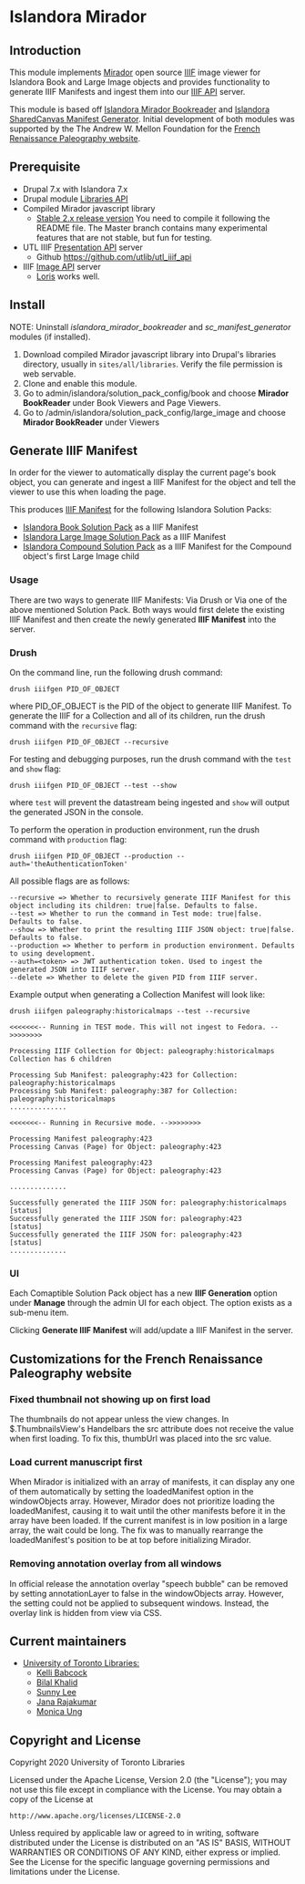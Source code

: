 # Islandora Mirador

## Introduction

This module implements [Mirador](https://github.com/IIIF/mirador) open source [IIIF](http://iiif.io/) image viewer for Islandora Book and Large Image objects and provides functionality to generate IIIF Manifests and ingest them into our [IIIF API](https://github.com/utlib/utl_iiif_api) server.

This module is based off [Islandora Mirador Bookreader](https://github.com/utlib/islandora_mirador_bookreader) and [Islandora SharedCanvas Manifest Generator](https://github.com/utlib/islandora_sc_manifest). Initial development of both modules was supported by the The Andrew W. Mellon Foundation for the [French Renaissance Paleography website](https://paleography.library.utoronto.ca/).


## Prerequisite

* Drupal 7.x with Islandora 7.x
* Drupal module [Libraries API](https://www.drupal.org/project/libraries)
* Compiled Mirador javascript library
  * [Stable 2.x release version](https://github.com/ProjectMirador/mirador/tree/release-2.x)
You need to compile it following the README file. The Master branch contains many experimental features that are not stable, but fun for testing.
* UTL IIIF [Presentation API](https://iiif.library.utoronto.ca/presentation/v2/collections) server
    * Github https://github.com/utlib/utl_iiif_api
* IIIF [Image API](http://iiif.io/api/image/2.0/) server
  * [Loris](https://github.com/loris-imageserver/loris) works well.


## Install
NOTE: Uninstall *islandora_mirador_bookreader* and *sc_manifest_generator* modules (if installed).
1. Download compiled Mirador javascript library into Drupal's libraries directory, usually in `sites/all/libraries`. Verify the file permission is web servable.
2. Clone and enable this module.
3. Go to admin/islandora/solution_pack_config/book and choose **Mirador BookReader** under Book Viewers and Page Viewers.
4. Go to /admin/islandora/solution_pack_config/large_image and choose **Mirador BookReader** under Viewers


## Generate IIIF Manifest
In order for the viewer to automatically display the current page's book object, you can generate and ingest a IIIF Manifest for the object and tell the viewer to use this when loading the page.

This produces [IIIF Manifest](http://iiif.io/api/presentation/2.1) for the following Islandora Solution Packs:
 * [Islandora Book Solution Pack](https://github.com/Islandora/islandora_solution_pack_book) as a IIIF Manifest
 * [Islandora Large Image Solution Pack](https://wiki.duraspace.org/display/ISLANDORA715/Large+Image+Solution+Pack) as a IIIF Manifest
 * [Islandora Compound Solution Pack](https://wiki.duraspace.org/display/ISLANDORA715/Compound+Solution+Pack)  as a IIIF Manifest for the Compound object's first Large Image child

### Usage
There are two ways to generate IIIF Manifests: Via Drush or Via one of the above mentioned Solution Pack. Both ways would first delete the existing IIIF Manifest and then create the newly generated **IIIF Manifest** into the server.

### Drush
On the command line, run the following drush command:
```
drush iiifgen PID_OF_OBJECT
```
where PID_OF_OBJECT is the PID of the object to generate IIIF Manifest.
To generate the IIIF for a Collection and all of its children, run the drush command with the `recursive` flag:
```
drush iiifgen PID_OF_OBJECT --recursive
```
For testing and debugging purposes, run the drush command with the `test` and `show` flag:
```
drush iiifgen PID_OF_OBJECT --test --show
```
where `test` will prevent the datastream being ingested and `show` will output the generated JSON in the console.

To perform the operation in production environment, run the drush command with `production` flag:
```
drush iiifgen PID_OF_OBJECT --production --auth='theAuthenticationToken'
```
All possible flags are as follows:
```
--recursive => Whether to recursively generate IIIF Manifest for this object including its children: true|false. Defaults to false.
--test => Whether to run the command in Test mode: true|false. Defaults to false.
--show => Whether to print the resulting IIIF JSON object: true|false. Defaults to false.
--production => Whether to perform in production environment. Defaults to using development.
--auth=<token> => JWT authentication token. Used to ingest the generated JSON into IIIF server.
--delete => Whether to delete the given PID from IIIF server.
```
Example output when generating a Collection Manifest will look like:
```
drush iiifgen paleography:historicalmaps --test --recursive

<<<<<<<-- Running in TEST mode. This will not ingest to Fedora. -->>>>>>>>

Processing IIIF Collection for Object: paleography:historicalmaps
Collection has 6 children

Processing Sub Manifest: paleography:423 for Collection: paleography:historicalmaps
Processing Sub Manifest: paleography:387 for Collection: paleography:historicalmaps
..............

<<<<<<<-- Running in Recursive mode. -->>>>>>>>

Processing Manifest paleography:423
Processing Canvas (Page) for Object: paleography:423

Processing Manifest paleography:423
Processing Canvas (Page) for Object: paleography:423

..............

Successfully generated the IIIF JSON for: paleography:historicalmaps                                                   [status]
Successfully generated the IIIF JSON for: paleography:423                                                              [status]
Successfully generated the IIIF JSON for: paleography:423                                                              [status]
..............
```

### UI
Each Comaptible Solution Pack object has a new **IIIF Generation** option under **Manage** through the admin UI for each object. The option exists as a sub-menu item.

Clicking **Generate IIIF Manifest** will add/update a IIIF Manifest in the server.



## Customizations for the French Renaissance Paleography website

### Fixed thumbnail not showing up on first load
The thumbnails do not appear unless the view changes. In $.ThumbnailsView's Handelbars the src attribute does not receive the value when first loading.
To fix this, thumbUrl was placed into the src value.

### Load current manuscript first
When Mirador is initialized with an array of manifests, it can display any one of them automatically by setting the loadedManifest option in the windowObjects array. However, Mirador does not prioritize loading the loadedManifest, causing it to wait until the other manifests before it in the array have been loaded. If the current manifest is in low position in a large array, the wait could be long.
The fix was to manually rearrange the loadedManifest's position to be at top before initializing Mirador.

### Removing annotation overlay from all windows
In official release the annotation overlay "speech bubble" can be removed by setting annotationLayer to false in the windowObjects array. However, the setting could not be applied to subsequent windows. Instead, the overlay link is hidden from view via CSS.

## Current maintainers

* [University of Toronto Libraries:](http://its.library.utoronto.ca/)
	* [Kelli Babcock](http://its.library.utoronto.ca/staff/kelli-babcock)
	* [Bilal Khalid](https://github.com/bilalkhalid)
	* [Sunny Lee](https://github.com/sunnywd)
	* [Jana Rajakumar](https://github.com/jana-uoft)
	* [Monica Ung](https://github.com/monicau)

## Copyright and License

Copyright 2020 University of Toronto Libraries

Licensed under the Apache License, Version 2.0 (the "License");
you may not use this file except in compliance with the License.
You may obtain a copy of the License at

    http://www.apache.org/licenses/LICENSE-2.0

Unless required by applicable law or agreed to in writing, software
distributed under the License is distributed on an "AS IS" BASIS,
WITHOUT WARRANTIES OR CONDITIONS OF ANY KIND, either express or implied.
See the License for the specific language governing permissions and
limitations under the License.

